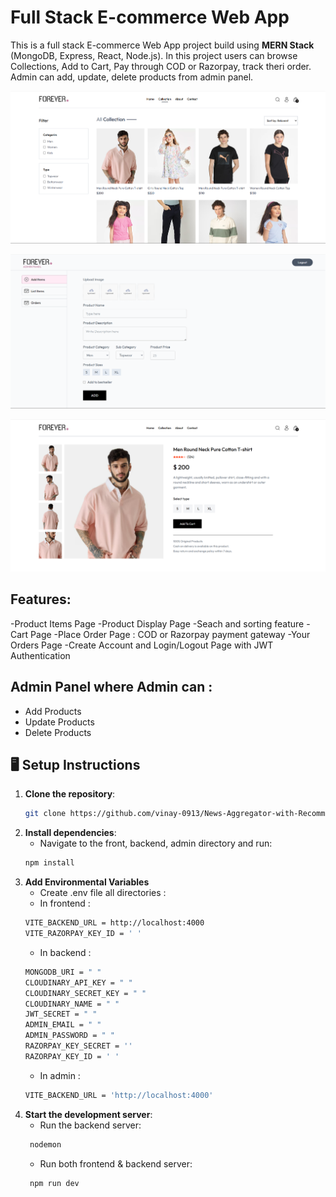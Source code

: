 # Full Stack E-commerce Web App
This is a full stack E-commerce Web App project build using **MERN Stack** (MongoDB, Express, React, Node.js). In this project users can browse Collections, Add to Cart, Pay through COD or Razorpay, track theri order. Admin can add, update, delete products from admin panel. 

![Website Screenshot](./frontend/public/Screenshot1.png) 

![Website Screenshot](./frontend/public/Screenshot2.png)

![Website Screenshot](./frontend/public/Screenshot3.png)


## Features: 
-Product Items Page
-Product Display Page
-Seach and sorting feature
-Cart Page
-Place Order Page : COD or Razorpay payment gateway
-Your Orders Page
-Create Account and Login/Logout Page with JWT Authentication

## Admin Panel where Admin can : 
* Add Products
* Update Products
* Delete Products

## 🖥️ Setup Instructions

1. **Clone the repository**:
    ```bash
    git clone https://github.com/vinay-0913/News-Aggregator-with-Recommendation-System.git
    ```
2. **Install dependencies**:
   - Navigate to the front, backend, admin directory and run:
    ```bash
    npm install
    ```
3. **Add Environmental Variables**
   - Create .env file all directories :
    - In frontend :
     ```bash
    VITE_BACKEND_URL = http://localhost:4000
    VITE_RAZORPAY_KEY_ID = ' '
    ```
    - In backend : 
     ```bash
    MONGODB_URI = " "
    CLOUDINARY_API_KEY = " "
    CLOUDINARY_SECRET_KEY = " "
    CLOUDINARY_NAME = " "
    JWT_SECRET = " "
    ADMIN_EMAIL = " "
    ADMIN_PASSWORD = " "
    RAZORPAY_KEY_SECRET = ''
    RAZORPAY_KEY_ID = ' '
    ```
    - In admin :
     ```bash
    VITE_BACKEND_URL = 'http://localhost:4000'
    ```
4. **Start the development server**:
   - Run the backend server:
   ```bash
    nodemon
    ```
    - Run both frontend & backend server:
   ```bash
    npm run dev
    ```
  

